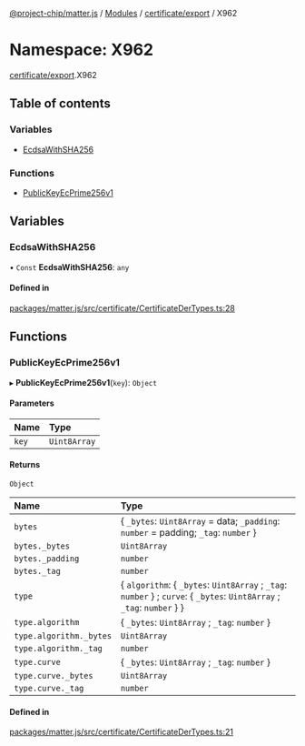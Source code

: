 [@project-chip/matter.js](../README.md) / [Modules](../modules.md) / [certificate/export](certificate_export.md) / X962

# Namespace: X962

[certificate/export](certificate_export.md).X962

## Table of contents

### Variables

- [EcdsaWithSHA256](certificate_export.X962.md#ecdsawithsha256)

### Functions

- [PublicKeyEcPrime256v1](certificate_export.X962.md#publickeyecprime256v1)

## Variables

### EcdsaWithSHA256

• `Const` **EcdsaWithSHA256**: `any`

#### Defined in

[packages/matter.js/src/certificate/CertificateDerTypes.ts:28](https://github.com/project-chip/matter.js/blob/2d9f2165d2672864fda3496a6d0d5f93597f82c6/packages/matter.js/src/certificate/CertificateDerTypes.ts#L28)

## Functions

### PublicKeyEcPrime256v1

▸ **PublicKeyEcPrime256v1**(`key`): `Object`

#### Parameters

| Name | Type |
| :------ | :------ |
| `key` | `Uint8Array` |

#### Returns

`Object`

| Name | Type |
| :------ | :------ |
| `bytes` | \{ `_bytes`: `Uint8Array` = data; `_padding`: `number` = padding; `_tag`: `number`  } |
| `bytes._bytes` | `Uint8Array` |
| `bytes._padding` | `number` |
| `bytes._tag` | `number` |
| `type` | \{ `algorithm`: \{ `_bytes`: `Uint8Array` ; `_tag`: `number`  } ; `curve`: \{ `_bytes`: `Uint8Array` ; `_tag`: `number`  }  } |
| `type.algorithm` | \{ `_bytes`: `Uint8Array` ; `_tag`: `number`  } |
| `type.algorithm._bytes` | `Uint8Array` |
| `type.algorithm._tag` | `number` |
| `type.curve` | \{ `_bytes`: `Uint8Array` ; `_tag`: `number`  } |
| `type.curve._bytes` | `Uint8Array` |
| `type.curve._tag` | `number` |

#### Defined in

[packages/matter.js/src/certificate/CertificateDerTypes.ts:21](https://github.com/project-chip/matter.js/blob/2d9f2165d2672864fda3496a6d0d5f93597f82c6/packages/matter.js/src/certificate/CertificateDerTypes.ts#L21)
